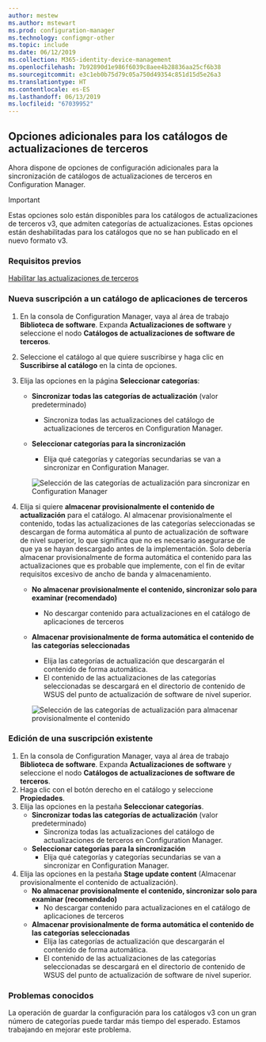 ```yaml
---
author: mestew
ms.author: mstewart
ms.prod: configuration-manager
ms.technology: configmgr-other
ms.topic: include
ms.date: 06/12/2019
ms.collection: M365-identity-device-management
ms.openlocfilehash: 7b92890d1e986f6039c8aee4b28836aa25cf6b38
ms.sourcegitcommit: e3c1eb0b75d79c05a750d49354c851d15d5e26a3
ms.translationtype: HT
ms.contentlocale: es-ES
ms.lasthandoff: 06/13/2019
ms.locfileid: "67039952"
---
```

## <a name="additional-options-for-third-party-update-catalogs"></a>Opciones adicionales para los catálogos de actualizaciones de terceros

Ahora dispone de opciones de configuración adicionales para la sincronización de catálogos de actualizaciones de terceros en Configuration Manager. 

> [!IMPORTANT]
> Estas opciones solo están disponibles para los catálogos de actualizaciones de terceros v3, que admiten categorías de actualizaciones. Estas opciones están deshabilitadas para los catálogos que no se han publicado en el nuevo formato v3.

### <a name="prerequisites"></a>Requisitos previos

[Habilitar las actualizaciones de terceros](https://docs.microsoft.com/sccm/sum/deploy-use/third-party-software-updates)

### <a name="new-subscription-to-a-third-party-catalog"></a>Nueva suscripción a un catálogo de aplicaciones de terceros

1. En la consola de Configuration Manager, vaya al área de trabajo **Biblioteca de software**. Expanda **Actualizaciones de software** y seleccione el nodo **Catálogos de actualizaciones de software de terceros**.
1. Seleccione el catálogo al que quiere suscribirse y haga clic en **Suscribirse al catálogo** en la cinta de opciones.
1. Elija las opciones en la página **Seleccionar categorías**:

   - **Sincronizar todas las categorías de actualización** (valor predeterminado)
       - Sincroniza todas las actualizaciones del catálogo de actualizaciones de terceros en Configuration Manager.
   -  **Seleccionar categorías para la sincronización**
       - Elija qué categorías y categorías secundarias se van a sincronizar en Configuration Manager.

      ![Selección de las categorías de actualización para sincronizar en Configuration Manager](../../media/4469002-select-categories-for-sync.png)

1. Elija si quiere **almacenar provisionalmente el contenido de actualización** para el catálogo. Al almacenar provisionalmente el contenido, todas las actualizaciones de las categorías seleccionadas se descargan de forma automática al punto de actualización de software de nivel superior, lo que significa que no es necesario asegurarse de que ya se hayan descargado antes de la implementación. Solo debería almacenar provisionalmente de forma automática el contenido para las actualizaciones que es probable que implemente, con el fin de evitar requisitos excesivo de ancho de banda y almacenamiento.

   - **No almacenar provisionalmente el contenido, sincronizar solo para examinar (recomendado)**
     - No descargar contenido para actualizaciones en el catálogo de aplicaciones de terceros
   - **Almacenar provisionalmente de forma automática el contenido de las categorías seleccionadas**
     - Elija las categorías de actualización que descargarán el contenido de forma automática.
     - El contenido de las actualizaciones de las categorías seleccionadas se descargará en el directorio de contenido de WSUS del punto de actualización de software de nivel superior.

      ![Selección de las categorías de actualización para almacenar provisionalmente el contenido](../../media/4469002-stage-content.png)

### <a name="edit-an-existing-subscription"></a>Edición de una suscripción existente

1. En la consola de Configuration Manager, vaya al área de trabajo **Biblioteca de software**. Expanda **Actualizaciones de software** y seleccione el nodo **Catálogos de actualizaciones de software de terceros**.
1. Haga clic con el botón derecho en el catálogo y seleccione **Propiedades**.
1. Elija las opciones en la pestaña **Seleccionar categorías**.
   - **Sincronizar todas las categorías de actualización** (valor predeterminado)
       - Sincroniza todas las actualizaciones del catálogo de actualizaciones de terceros en Configuration Manager.
   -  **Seleccionar categorías para la sincronización**
       - Elija qué categorías y categorías secundarias se van a sincronizar en Configuration Manager.
1. Elija las opciones en la pestaña **Stage update content** (Almacenar provisionalmente el contenido de actualización).
   - **No almacenar provisionalmente el contenido, sincronizar solo para examinar (recomendado)**
     - No descargar contenido para actualizaciones en el catálogo de aplicaciones de terceros
   - **Almacenar provisionalmente de forma automática el contenido de las categorías seleccionadas**
     - Elija las categorías de actualización que descargarán el contenido de forma automática.
     - El contenido de las actualizaciones de las categorías seleccionadas se descargará en el directorio de contenido de WSUS del punto de actualización de software de nivel superior. 

### <a name="known-issues"></a>Problemas conocidos

La operación de guardar la configuración para los catálogos v3 con un gran número de categorías puede tardar más tiempo del esperado. Estamos trabajando en mejorar este problema. 
